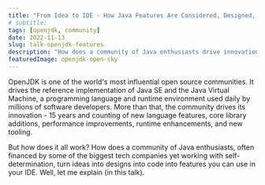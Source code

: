```yaml
---
title: "From Idea to IDE - How Java Features Are Considered, Designed, And Shipped"
# subtitle:
tags: [openjdk, community]
date: 2022-11-13
slug: talk-openjdk-features
description: "How does a community of Java enthusiasts drive innovation for 15 years, turning ideas into designs into code into features you can use in your IDE."
featuredImage: openjdk-open-sky
---
```


OpenJDK is one of the world's most influential open source communities.
It drives the reference implementation of Java SE and the Java Virtual Machine, a programming language and runtime environment used daily by millions of software developers.
More than that, the community drives its innovation - 15 years and counting of new language features, core library additions, performance improvements, runtime enhancements, and new tooling.

But how does it all work?
How does a community of Java enthusiasts, often financed by some of the biggest tech companies yet working with self-determination, turn ideas into designs into code into features you can use in your IDE.
Well, let me explain (in this talk).
